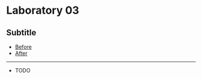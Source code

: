 # Laboratory 03
## Subtitle
* [Before](/Laboratories/Laboratory03/Laboratory03_Before)
* [After](/Laboratories/Laboratory03/Laboratory03_After)
---
* TODO